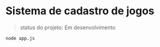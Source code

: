 <h1>Sistema de cadastro de jogos</h1>

> status do projeto: Em desenvolvimento

```
node app.js
```
